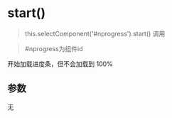 # start()
> this.selectComponent('#nprogress').start() 调用

> #nprogress为组件id

开始加载进度条，但不会加载到 100%

## 参数
无
